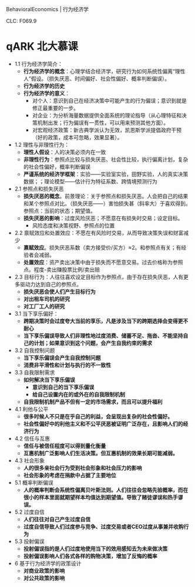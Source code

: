 BehavioralEconomics | 行为经济学

CLC: F069.9

# qARK 北大慕课

- 1.1 行为经济学简介：
  - **行为经济学的概念**：心理学结合经济学，研究行为如何系统性偏离“理性人”假设。（损失厌恶、时间偏好、社会性偏好、概率判断偏误）。 
  - **行为经济学的历史**
  - **行为经济学的意义**：
    - 对个人：意识到自己在经济决策中可能产生的行为偏误；意识到就是修正最重要的一步。
    - 对企业：为分析海量数据提供全面系统的理论指导（从心理特征和决策机制出发；行为偏误有一贯性，可以用来预测其他方面）。
    - 对宏观经济政策：新古典学派认为无效，凯恩斯学派提倡政府干预（好的政策，成本可忽略，效果显著）。
- 1.2 理性与非理性行为：
  - **理性人假设**：人的决策必须内在一致
  - **非理性行为**：参照点比较与损失厌恶、社会性比较，执行偏离计划，复杂的社会性偏好，概率判断偏误
  - **严谨系统的经济学框架**：实验——实验室实验，田野实验，人的真实决策数据；；理论模型——估计行为特征系数、跨情境预测行为
- 2.1 参照点和损失厌恶
  - **损失厌恶的概念**。前景理论：关于参照点和损失厌恶。人会把自己的结果和某个参照点对比。（损失厌恶——）害怕损失甚（斜率大）于喜欢得到。参照点：当前的状态；期望值。
  - **损失厌恶的影响**：过度风险厌恶；不愿意在有损失时交易；设定目标。
    - 风险态度和决策视野、参照点的位置
- 2.2 禀赋效应和处置效应：不愿在有风险时交易，从而导致决策失误和财富减少
  - **禀赋效应**。损失厌恶系数（卖方接受价/买方）≈2。和参照点有关；有经验者会减弱。
  - **处置效应**：资产卖出决策中由于损失而不愿意交易。过去价格称为参照点。程度-卖出赚股票比例/卖出赔
- 2.3 目标行为：人往往喜欢设定目标作为参照点，由于存在损失厌恶，人有更多驱动力达到自己的参照点。
  - **损失厌恶会使人们产生目标行为**
  - **对出租车司机的研究**
  - **对工厂工人的研究**
- 3.1 当下享乐偏好：
  - **跨期决策时会过度夸大当前的享乐，凡是涉及当下的跨期选择会变得更不耐心**
  - **当下享乐偏误导致人们非理性地过度消费、储蓄不足、拖沓、不能坚持自己的计划；如果意识到这个问题，会产生自我约束的需求**
- 3.2 自我控制问题
  - **当下享乐偏误会产生自我控制问题**
  - **消费非平滑性和计划与执行的不一致性**
- 3.3 自我限制需求
  - **如何解决当下享乐偏误**
    - **意识到自己的当下享乐偏误**
    - **给自己设置内在的或外在的自我限制机制**
  - **自我限制机制产品不但有一定的市场需求，而且可以提升福利**
- 4.1 利他与公平
  - **很多时候人不只是在乎自己的利益，会呈现出复杂的社会性偏好。**
  - **社会性偏好中的利他主义和不公平厌恶被证明广泛存在，且影响人们的经济行为**
- 4.2 信任与互惠
  - **信任与被信任程度可以得到量化衡量**
  - **互惠机制广泛影响人们生活决策。但互惠机制的效果长期可能减弱。**
- 4.3 社会形象
  - **人的很多亲社会行为受到社会形象和社会压力的影响**
  - **社会形象的考虑在捐款中占据了主要地位**
- 5.1 概率判断偏误
  - **人的概率判断会系统性偏离贝叶斯法则。人们往往会忽略先验概率，而在很小的样本里面就期望样本均值达到期望值。导致了赌徒谬误和热手谬误。**
- 5.2 过度自信
  - **人们往往对自己产生过度自信**
  - **过度自信导致人们过度参与竞争、过度交易或者CEO过度从事兼并收购行为**
- 5.3 投射偏误
  - **投射偏误指的是人们过度地使用当下的效用感知去为未来做决策**
  - **投射偏误影响人们各式各样的购物决策，增加了反悔的概率**
- 6 基于行为经济学的政策设计
  - **对商业政策的影响**
  - **对公共政策的影响**